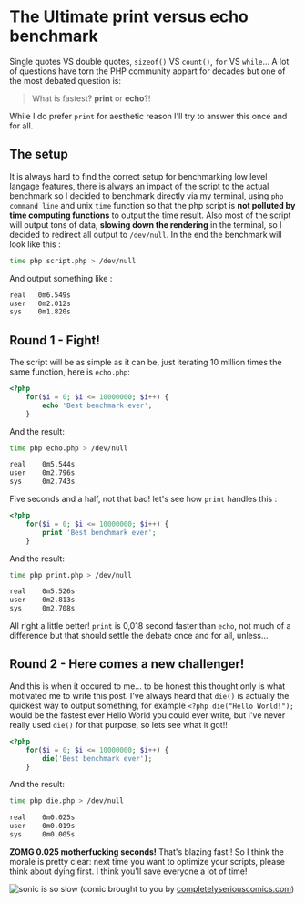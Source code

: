 # The Ultimate print versus echo benchmark

Single quotes VS double quotes, `sizeof()` VS `count()`, `for` VS `while`… A lot of questions have torn the PHP community appart for decades but one of the most debated question is:

> What is fastest? **print** or **echo**?!

While I do prefer `print` for aesthetic reason I'll try to answer this once and for all.

## The setup

It is always hard to find the correct setup for benchmarking low level langage features, there is always an impact of the script to the actual benchmark so I decided to benchmark directly via my terminal, using `php command line` and unix `time` function so that the php script is **not polluted by time computing functions** to output the time result. Also most of the script will output tons of data, **slowing down the rendering** in the terminal, so I decided to redirect all output to `/dev/null`. In the end the benchmark will look like this :

```bash
time php script.php > /dev/null
```

And output something like :

```bash
real   0m6.549s
user   0m2.012s
sys    0m1.820s
```

## Round 1 - Fight!

The script will be as simple as it can be, just iterating 10 million times the same function, here is `echo.php`:

```php
<?php
    for($i = 0; $i <= 10000000; $i++) {
        echo 'Best benchmark ever';
    }
```

And the result:

```bash
time php echo.php > /dev/null

real	0m5.544s
user	0m2.796s
sys  	0m2.743s
```

Five seconds and a half, not that bad! let's see how `print` handles this :

```php
<?php
	for($i = 0; $i <= 10000000; $i++) {
        print 'Best benchmark ever';
    }
```

And the result:

```bash
time php print.php > /dev/null

real	0m5.526s
user	0m2.813s
sys 	0m2.708s
```

All right a little better! `print` is 0,018 second faster than `echo`, not much of a difference but that should settle the debate once and for all, unless…

## Round 2 - Here comes a new challenger!

And this is when it occured to me… to be honest this thought only is what motivated me to write this post. I've always heard that `die()` is actually the quickest way to output something, for example `<?php die("Hello World!");` would be the fastest ever Hello World you could ever write, but I've never really used `die()` for that purpose, so lets see what it got!!

```php
<?php
    for($i = 0; $i <= 10000000; $i++) {
        die('Best benchmark ever');
    }
```

And the result:

```bash
time php die.php > /dev/null

real	0m0.025s
user	0m0.019s
sys 	0m0.005s
```

**ZOMG 0.025 motherfucking seconds!** That's blazing fast!! So I think the morale is pretty clear: next time you want to optimize your scripts, please think about dying first. I think you'll save everyone a lot of time!

![sonic is so slow](http://resource.mmgn.com/Gallery/full/Too-slow-sonic-1041428.jpg)
(comic brought to you by [completelyseriouscomics.com](http://completelyseriouscomics.com/))

